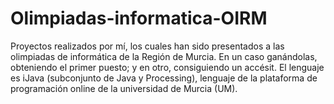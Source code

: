 # Olimpiadas-informatica-OIRM
Proyectos realizados por mí, los cuales han sido presentados a las olimpiadas de informática de la Región de Murcia. En un caso ganándolas, obteniendo el primer puesto; y en otro, consiguiendo un accésit.
El lenguaje es iJava (subconjunto de Java y Processing), lenguaje de la plataforma de programación online de la universidad de Murcia (UM).
